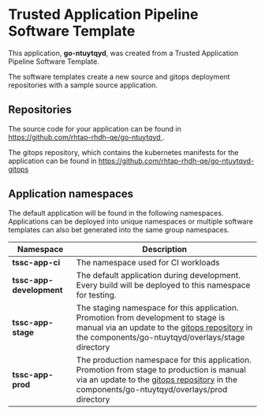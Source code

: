 # Trusted Application Pipeline Software Template

This application, **go-ntuytqyd**, was created from a Trusted Application Pipeline Software Template.

The software templates create a new source and gitops deployment repositories with a sample source application. 

## Repositories

The source code for your application can be found in [https://github.com/rhtap-rhdh-qe/go-ntuytqyd ](https://github.com/rhtap-rhdh-qe/go-ntuytqyd ).
 
The gitops repository, which contains the kubernetes manifests for the application can be found in 
[https://github.com/rhtap-rhdh-qe/go-ntuytqyd-gitops ](https://github.com/rhtap-rhdh-qe/go-ntuytqyd-gitops ) 

## Application namespaces 

The default application will be found in the following namespaces. Applications can be deployed into unique namespaces or multiple software templates can also bet generated into the same group namespaces.  

|  Namespace   |  Description   |  
| -------- | -------- |
| **tssc-app-ci** | The namespace used for CI workloads |
| **tssc-app-development** | The default application during development. Every build will be deployed to this namespace for testing. |
| **tssc-app-stage** | The staging namespace for this application. Promotion from development to stage is manual via an update to the [gitops repository](https://github.com/rhtap-rhdh-qe/go-ntuytqyd-gitops ) in the components/go-ntuytqyd/overlays/stage directory |
| **tssc-app-prod** | The production namespace for this application. Promotion from stage to production is manual via an update to the [gitops repository](https://github.com/rhtap-rhdh-qe/go-ntuytqyd-gitops ) in the components/go-ntuytqyd/overlays/prod directory |